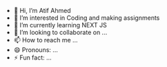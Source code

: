 - 👋 Hi, I’m Atif Ahmed
- 👀 I’m interested in Coding and making assignments
- 🌱 I’m currently learning NEXT JS
- 💞️ I’m looking to collaborate on ...
- 📫 How to reach me ...
- 😄 Pronouns: ...
- ⚡ Fun fact: ...

<!---
Atif1254/Atif1254 is a ✨ special ✨ repository because its `README.md` (this file) appears on your GitHub profile.
You can click the Preview link to take a look at your changes.
--->
